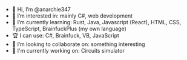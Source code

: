 - 👋 Hi, I’m @anarchie347
- 👀 I’m interested in: mainly C#, web development
- 🌱 I’m currently learning: Rust, Java, Javascript (React), HTML, CSS, TypeScript, BrainfuckPlus (my own language)
- 🏆 I can use: C#, Brainfuck, VB, JavaScript
- 💞️ I’m looking to collaborate on: something interesting
- 🔨 I'm currently working on: Circuits simulator

<!-- 
[![anarchie347's GitHub stats](https://github-readme-stats.vercel.app/api?username=anarchie347&count_private=true&theme=codeSTACKr)](https://github.com/anuraghazra/github-readme-stats)
-->

<!---
anarchie347/anarchie347 is a ✨ special ✨ repository because its `README.md` (this file) appears on your GitHub profile.
You can click the Preview link to take a look at your changes.
--->
